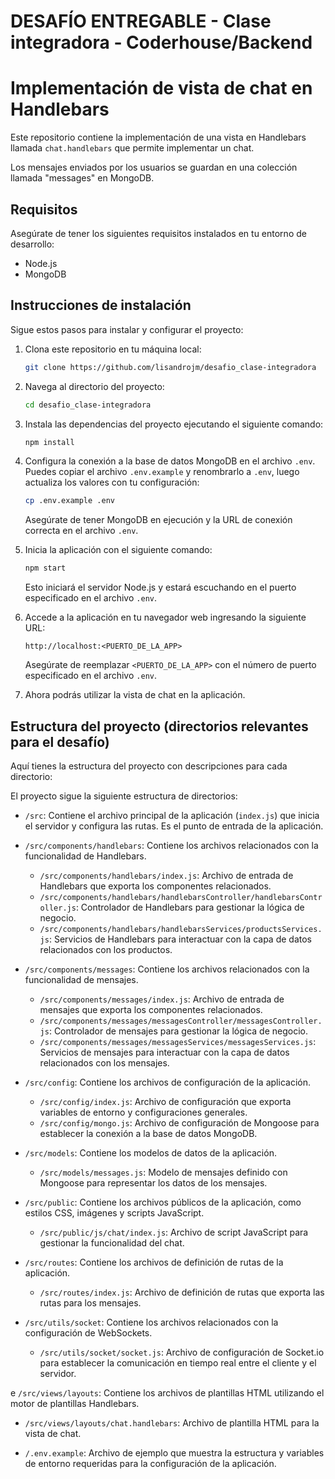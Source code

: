 # DESAFÍO ENTREGABLE - Clase integradora - Coderhouse/Backend

# Implementación de vista de chat en Handlebars

Este repositorio contiene la implementación de una vista en Handlebars llamada `chat.handlebars` que permite implementar un chat.

Los mensajes enviados por los usuarios se guardan en una colección llamada "messages" en MongoDB.

## Requisitos

Asegúrate de tener los siguientes requisitos instalados en tu entorno de desarrollo:

- Node.js
- MongoDB

## Instrucciones de instalación

Sigue estos pasos para instalar y configurar el proyecto:

1. Clona este repositorio en tu máquina local:

   ```bash
   git clone https://github.com/lisandrojm/desafio_clase-integradora
   ```

2. Navega al directorio del proyecto:

   ```bash
   cd desafio_clase-integradora
   ```

3. Instala las dependencias del proyecto ejecutando el siguiente comando:

   ```bash
   npm install
   ```

4. Configura la conexión a la base de datos MongoDB en el archivo `.env`. Puedes copiar el archivo `.env.example` y renombrarlo a `.env`, luego actualiza los valores con tu configuración:

   ```bash
   cp .env.example .env
   ```

   Asegúrate de tener MongoDB en ejecución y la URL de conexión correcta en el archivo `.env`.

5. Inicia la aplicación con el siguiente comando:

   ```bash
   npm start
   ```

   Esto iniciará el servidor Node.js y estará escuchando en el puerto especificado en el archivo `.env`.

6. Accede a la aplicación en tu navegador web ingresando la siguiente URL:

   ```
   http://localhost:<PUERTO_DE_LA_APP>
   ```

   Asegúrate de reemplazar `<PUERTO_DE_LA_APP>` con el número de puerto especificado en el archivo `.env`.

7. Ahora podrás utilizar la vista de chat en la aplicación.

## Estructura del proyecto (directorios relevantes para el desafío)

Aquí tienes la estructura del proyecto con descripciones para cada directorio:

El proyecto sigue la siguiente estructura de directorios:

- `/src`: Contiene el archivo principal de la aplicación (`index.js`) que inicia el servidor y configura las rutas. Es el punto de entrada de la aplicación.

- `/src/components/handlebars`: Contiene los archivos relacionados con la funcionalidad de Handlebars.

  - `/src/components/handlebars/index.js`: Archivo de entrada de Handlebars que exporta los componentes relacionados.
  - `/src/components/handlebars/handlebarsController/handlebarsController.js`: Controlador de Handlebars para gestionar la lógica de negocio.
  - `/src/components/handlebars/handlebarsServices/productsServices.js`: Servicios de Handlebars para interactuar con la capa de datos relacionados con los productos.

- `/src/components/messages`: Contiene los archivos relacionados con la funcionalidad de mensajes.

  - `/src/components/messages/index.js`: Archivo de entrada de mensajes que exporta los componentes relacionados.
  - `/src/components/messages/messagesController/messagesController.js`: Controlador de mensajes para gestionar la lógica de negocio.
  - `/src/components/messages/messagesServices/messagesServices.js`: Servicios de mensajes para interactuar con la capa de datos relacionados con los mensajes.

- `/src/config`: Contiene los archivos de configuración de la aplicación.

  - `/src/config/index.js`: Archivo de configuración que exporta variables de entorno y configuraciones generales.
  - `/src/config/mongo.js`: Archivo de configuración de Mongoose para establecer la conexión a la base de datos MongoDB.

- `/src/models`: Contiene los modelos de datos de la aplicación.

  - `/src/models/messages.js`: Modelo de mensajes definido con Mongoose para representar los datos de los mensajes.

- `/src/public`: Contiene los archivos públicos de la aplicación, como estilos CSS, imágenes y scripts JavaScript.

  - `/src/public/js/chat/index.js`: Archivo de script JavaScript para gestionar la funcionalidad del chat.

- `/src/routes`: Contiene los archivos de definición de rutas de la aplicación.

  - `/src/routes/index.js`: Archivo de definición de rutas que exporta las rutas para los mensajes.

- `/src/utils/socket`: Contiene los archivos relacionados con la configuración de WebSockets.

  - `/src/utils/socket/socket.js`: Archivo de configuración de Socket.io para establecer la comunicación en tiempo real entre el cliente y el servidor.

e `/src/views/layouts`: Contiene los archivos de plantillas HTML utilizando el motor de plantillas Handlebars.

- `/src/views/layouts/chat.handlebars`: Archivo de plantilla HTML para la vista de chat.

- `/.env.example`: Archivo de ejemplo que muestra la estructura y variables de entorno requeridas para la configuración de la aplicación.
